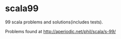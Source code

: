 # scala99 
99 scala problems and solutions(includes tests). 

Problems found at http://aperiodic.net/phil/scala/s-99/
